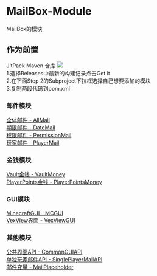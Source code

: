 # MailBox-Module
MailBox的模块  
  
## 作为前置
JitPack Maven 仓库 [![](https://jitpack.io/v/Dogend233/MailBox-Module.svg)](https://jitpack.io/#Dogend233/MailBox-Module)  
1.选择Releases中最新的构建记录点击Get it  
2.在下面Step 2的Subproject下拉框选择自己想要添加的模块  
3.复制两段代码到pom.xml  
  
### 邮件模块
[全体邮件 - AllMail](./AllMail)  
[期限邮件 - DateMail](./DateMail)  
[权限邮件 - PermissionMail](./PermissionMail)  
[玩家邮件 - PlayerMail](./PlayerMail)  
  
### 金钱模块
[Vault金钱 - VaultMoney](./VaultMoney)  
[PlayerPoints金钱 - PlayerPointsMoney](./PlayerPointsMoney)  
  
### GUI模块
[MinecraftGUI - MCGUI](./MCGUI)  
[VexView界面 - VexViewGUI](./VexViewGUI)  
  
### 其他模块
[公共界面API - CommonGUIAPI](./CommonGUIAPI)  
[单独玩家邮件API - SinglePlayerMailAPI](./SinglePlayerMailAPI)  
[邮件变量 - MailPlaceholder](./MailPlaceholder)  